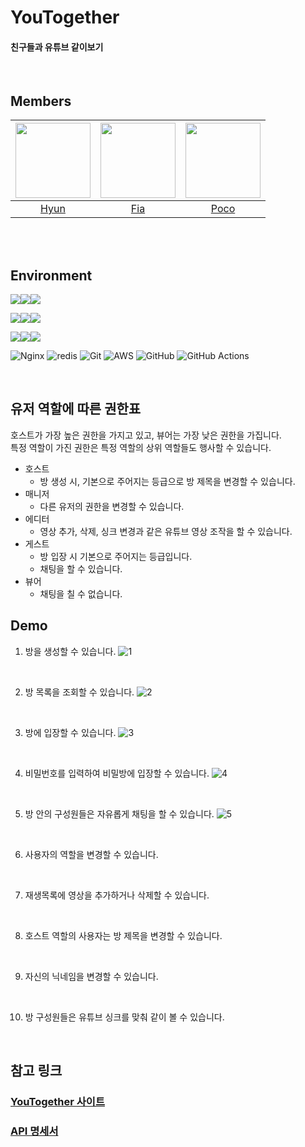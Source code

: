 # YouTogether

#### 친구들과 유튜브 같이보기 

<br/>

## Members


|<a href="https://github.com/ghkdgus29"><img src = "https://avatars.githubusercontent.com/u/91525492?v=4" width="120px;">|<a href="https://github.com/yeonise"><img src = "https://avatars.githubusercontent.com/u/105152276?v=4" width="120px;">|<a href="https://github.com/poco111"><img src = "https://avatars.githubusercontent.com/u/101160636?v=4" width="120px;">|
|:---:|:---:|:---:|
|[Hyun](https://github.com/ghkdgus29)|[Fia](https://github.com/yeonise)|[Poco](https://github.com/poco111)|

<br/>

<br/>

## Environment

<img src="https://img.shields.io/badge/Language-%23121011?style=for-the-badge"><img src="https://img.shields.io/badge/java-%23ED8B00?style=for-the-badge&logo=openjdk&logoColor=white"><img src="https://img.shields.io/badge/17-515151?style=for-the-badge">

<img src="https://img.shields.io/badge/Framework-%23121011?style=for-the-badge"><img src="https://img.shields.io/badge/springboot-6DB33F?style=for-the-badge&logo=springboot&logoColor=white"><img src="https://img.shields.io/badge/3.2.0-515151?style=for-the-badge">

<img src="https://img.shields.io/badge/Build-%23121011?style=for-the-badge"><img src="https://img.shields.io/badge/Gradle-02303A?style=for-the-badge&logo=Gradle&logoColor=white"><img src="https://img.shields.io/badge/8.5-515151?style=for-the-badge">

![Nginx](https://img.shields.io/badge/nginx-65B741?style=for-the-badge&logo=nginx&logoColor=white)
![redis](https://img.shields.io/badge/redis_stack-B31312?style=for-the-badge&logo=redis&logoColor=white)
![Git](https://img.shields.io/badge/git-%23F05033.svg?style=for-the-badge&logo=git&logoColor=white)
![AWS](https://img.shields.io/badge/AWS-%23FF9900.svg?style=for-the-badge&logo=amazon-aws&logoColor=white)
![GitHub](https://img.shields.io/badge/github-%23121011.svg?style=for-the-badge&logo=github&logoColor=white)
![GitHub Actions](https://img.shields.io/badge/GitHub_Actions-%23121011.svg?style=for-the-badge&logo=githubactions&logoColor=white)

<br/>

## 유저 역할에 따른 권한표
호스트가 가장 높은 권한을 가지고 있고, 뷰어는 가장 낮은 권한을 가집니다. <br/>
특정 역할이 가진 권한은 특정 역할의 상위 역할들도 행사할 수 있습니다.

- 호스트
  - 방 생성 시, 기본으로 주어지는 등급으로 방 제목을 변경할 수 있습니다. 
- 매니저
  - 다른 유저의 권한을 변경할 수 있습니다. 
- 에디터
  - 영상 추가, 삭제, 싱크 변경과 같은 유튜브 영상 조작을 할 수 있습니다.
- 게스트
  - 방 입장 시 기본으로 주어지는 등급입니다.
  - 채팅을 할 수 있습니다.
- 뷰어
  - 채팅을 칠 수 없습니다. 

## Demo

1. 방을 생성할 수 있습니다.
![1](https://github.com/mujik-tigers/you-together/assets/91525492/0dbff660-e93b-4430-b61c-6b8d52a7b6a7)

<br/>

2. 방 목록을 조회할 수 있습니다.
![2](https://github.com/mujik-tigers/you-together/assets/91525492/73b63a6a-01df-4f08-9724-bce3a5cc68d5)

<br/>

3. 방에 입장할 수 있습니다.
![3](https://github.com/mujik-tigers/you-together/assets/91525492/61ee8f1b-9eff-496b-aed7-ea4146cafe67)

<br/>

4. 비밀번호를 입력하여 비밀방에 입장할 수 있습니다.
![4](https://github.com/mujik-tigers/you-together/assets/91525492/9d47261d-be82-42eb-bfbf-5f4a7b14773a)

<br/>

5. 방 안의 구성원들은 자유롭게 채팅을 할 수 있습니다.
![5](https://github.com/mujik-tigers/you-together/assets/91525492/21eb42fc-c27d-427c-b293-095b7363fe9d)

<br/>

6. 사용자의 역할을 변경할 수 있습니다.

<br/>

7. 재생목록에 영상을 추가하거나 삭제할 수 있습니다.

<br/>

8. 호스트 역할의 사용자는 방 제목을 변경할 수 있습니다.

<br/>

9. 자신의 닉네임을 변경할 수 있습니다.

<br/>

10. 방 구성원들은 유튜브 싱크를 맞춰 같이 볼 수 있습니다.

<br/>

## 참고 링크

### [YouTogether 사이트](https://you-together.site/)
### [API 명세서](https://api.you-together.site/docs/index.html)
